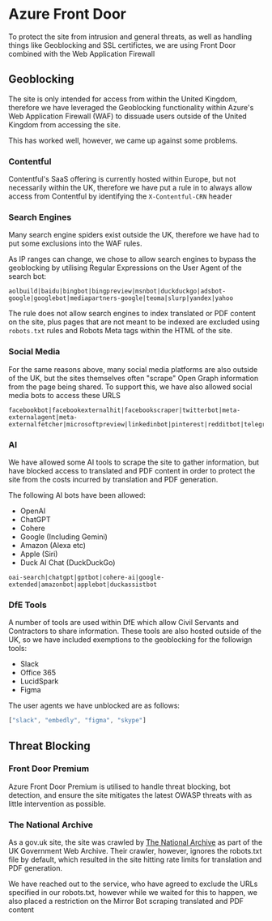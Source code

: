 # Azure Front Door

To protect the site from intrusion and general threats, as well as handling things like Geoblocking and SSL certifictes, we are using Front Door combined with the Web Application Firewall

## Geoblocking

The site is only intended for access from within the United Kingdom, therefore we have leveraged the Geoblocking functionality within Azure's Web Application Firewall (WAF) to dissuade users outside of the United Kingdom from accessing the site.

This has worked well, however, we came up against some problems.

### Contentful

Contentful's SaaS offering is currently hosted within Europe, but not necessarily within the UK, therefore we have put a rule in to always allow access from Contentful by identifying the `X-Contentful-CRN` header

### Search Engines

Many search engine spiders exist outside the UK, therefore we have had to put some exclusions into the WAF rules.

As IP ranges can change, we chose to allow search engines to bypass the geoblocking by utilising Regular Expressions on the User Agent of the search bot:

```regexp
aolbuild|baidu|bingbot|bingpreview|msnbot|duckduckgo|adsbot-google|googlebot|mediapartners-google|teoma|slurp|yandex|yahoo
```

The rule does not allow search engines to index translated or PDF content on the site, plus pages that are not meant to be indexed are excluded using `robots.txt` rules and Robots Meta tags within the HTML of the site.

### Social Media

For the same reasons above, many social media platforms are also outside of the UK, but the sites themselves often "scrape" Open Graph information from the page being shared.
To support this, we have also allowed social media bots to access these URLS 

```regexp
facebookbot|facebookexternalhit|facebookscraper|twitterbot|meta-externalagent|meta-externalfetcher|microsoftpreview|linkedinbot|pinterest|redditbot|telegrambot|mastadon|duckduckbot
```

### AI

We have allowed some AI tools to scrape the site to gather information, but have blocked access to translated and PDF content in order to protect the site from the costs incurred by translation and PDF generation.

The following AI bots have been allowed:

- OpenAI
- ChatGPT
- Cohere
- Google (Including Gemini)
- Amazon (Alexa etc)
- Apple (Siri)
- Duck AI Chat (DuckDuckGo)

```regexp
oai-search|chatgpt|gptbot|cohere-ai|google-extended|amazonbot|applebot|duckassistbot
```

### DfE Tools

A number of tools are used within DfE which allow Civil Servants and Contractors to share information.
These tools are also hosted outside of the UK, so we have included exemptions to the geoblocking for the followign tools:

- Slack
- Office 365
- LucidSpark
- Figma

The user agents we have unblocked are as follows:

```js
["slack", "embedly", "figma", "skype"]
```

## Threat Blocking

### Front Door Premium
Azure Front Door Premium is utilised to handle threat blocking, bot detection, and ensure the site mitigates the latest OWASP threats with as little intervention as possible.

### The National Archive
As a gov.uk site, the site was crawled by [The National Archive](https://www.nationalarchives.gov.uk/) as part of the UK Government Web Archive.
Their crawler, however, ignores the robots.txt file by default, which resulted in the site hitting rate limits for translation and PDF generation.

We have reached out to the service, who have agreed to exclude the URLs specified in our robots.txt, however while we waited for this to happen, we also placed a restriction on the Mirror Bot scraping translated and PDF content
